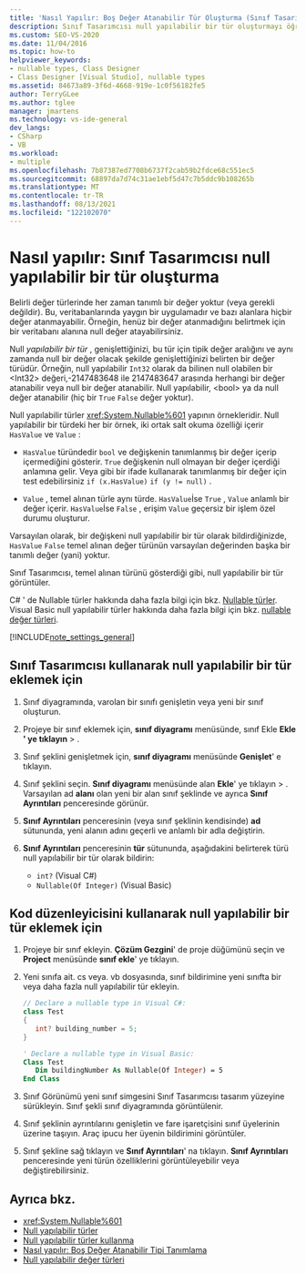 ```yaml
---
title: 'Nasıl Yapılır: Boş Değer Atanabilir Tür Oluşturma (Sınıf Tasarımcısı)'
description: Sınıf Tasarımcısı null yapılabilir bir tür oluşturmayı öğrenin.
ms.custom: SEO-VS-2020
ms.date: 11/04/2016
ms.topic: how-to
helpviewer_keywords:
- nullable types, Class Designer
- Class Designer [Visual Studio], nullable types
ms.assetid: 84673a89-3f6d-4668-919e-1c0f56182fe5
author: TerryGLee
ms.author: tglee
manager: jmartens
ms.technology: vs-ide-general
dev_langs:
- CSharp
- VB
ms.workload:
- multiple
ms.openlocfilehash: 7b87387ed7708b6737f2cab59b2fdce68c551ec5
ms.sourcegitcommit: 68897da7d74c31ae1ebf5d47c7b5ddc9b108265b
ms.translationtype: MT
ms.contentlocale: tr-TR
ms.lasthandoff: 08/13/2021
ms.locfileid: "122102070"
---
```

# <a name="how-to-create-a-nullable-type-in-class-designer"></a>Nasıl yapılır: Sınıf Tasarımcısı null yapılabilir bir tür oluşturma

Belirli değer türlerinde her zaman tanımlı bir değer yoktur (veya gerekli değildir). Bu, veritabanlarında yaygın bir uygulamadır ve bazı alanlara hiçbir değer atanmayabilir. Örneğin, henüz bir değer atanmadığını belirtmek için bir veritabanı alanına null değer atayabilirsiniz.

Null *yapılabilir bir tür* , genişlettiğinizi, bu tür için tipik değer aralığını ve aynı zamanda null bir değer olacak şekilde genişlettiğinizi belirten bir değer türüdür. Örneğin, null yapılabilir `Int32` olarak da bilinen null olabilen bir \<Int32> değeri,-2147483648 ile 2147483647 arasında herhangi bir değer atanabilir veya null bir değer atanabilir. Null yapılabilir, \<bool> ya da null değer atanabilir (hiç bir `True` `False` değer yoktur).

Null yapılabilir türler <xref:System.Nullable%601> yapının örnekleridir. Null yapılabilir bir türdeki her bir örnek, iki ortak salt okuma özelliği içerir `HasValue` ve `Value` :

- `HasValue` türündedir `bool` ve değişkenin tanımlanmış bir değer içerip içermediğini gösterir. `True` değişkenin null olmayan bir değer içerdiği anlamına gelir. Veya gibi bir ifade kullanarak tanımlanmış bir değer için test edebilirsiniz `if (x.HasValue)` `if (y != null)` .

- `Value` , temel alınan türle aynı türde. `HasValue`İse `True` , `Value` anlamlı bir değer içerir. `HasValue`İse `False` , erişim `Value` geçersiz bir işlem özel durumu oluşturur.

Varsayılan olarak, bir değişkeni null yapılabilir bir tür olarak bildirdiğinizde, `HasValue` `False` temel alınan değer türünün varsayılan değerinden başka bir tanımlı değer (yani) yoktur.

Sınıf Tasarımcısı, temel alınan türünü gösterdiği gibi, null yapılabilir bir tür görüntüler.

C# ' de Nullable türler hakkında daha fazla bilgi için bkz. [Nullable türler](/dotnet/csharp/programming-guide/nullable-types/index). Visual Basic null yapılabilir türler hakkında daha fazla bilgi için bkz. [nullable değer türleri](/dotnet/visual-basic/programming-guide/language-features/data-types/nullable-value-types).

[!INCLUDE[note_settings_general](../../data-tools/includes/note_settings_general_md.md)]

## <a name="to-add-a-nullable-type-by-using-the-class-designer"></a>Sınıf Tasarımcısı kullanarak null yapılabilir bir tür eklemek için

1. Sınıf diyagramında, varolan bir sınıfı genişletin veya yeni bir sınıf oluşturun.

2. Projeye bir sınıf eklemek için, **sınıf diyagramı** menüsünde, sınıf Ekle **Ekle ' ye tıklayın**  >  .

3. Sınıf şeklini genişletmek için, **sınıf diyagramı** menüsünde **Genişlet**' e tıklayın.

4. Sınıf şeklini seçin. **Sınıf diyagramı** menüsünde alan **Ekle**' ye tıklayın  >  . Varsayılan ad **alanı** olan yeni bir alan sınıf şeklinde ve ayrıca **Sınıf Ayrıntıları** penceresinde görünür.

5. **Sınıf Ayrıntıları** penceresinin (veya sınıf şeklinin kendisinde) **ad** sütununda, yeni alanın adını geçerli ve anlamlı bir adla değiştirin.

6. **Sınıf Ayrıntıları** penceresinin **tür** sütununda, aşağıdakini belirterek türü null yapılabilir bir tür olarak bildirin:

    - `int?` (Visual C#)
    - `Nullable(Of Integer)` (Visual Basic)

## <a name="to-add-a-nullable-type-by-using-the-code-editor"></a>Kod düzenleyicisini kullanarak null yapılabilir bir tür eklemek için

1. Projeye bir sınıf ekleyin. **Çözüm Gezgini**' de proje düğümünü seçin ve **Project** menüsünde **sınıf ekle**' ye tıklayın.

2. Yeni sınıfa ait. cs veya. vb dosyasında, sınıf bildirimine yeni sınıfta bir veya daha fazla null yapılabilir tür ekleyin.

    ```csharp
    // Declare a nullable type in Visual C#:
    class Test
    {
       int? building_number = 5;
    }
    ```

    ```vb
    ' Declare a nullable type in Visual Basic:
    Class Test
       Dim buildingNumber As Nullable(Of Integer) = 5
    End Class
    ```

3. Sınıf Görünümü yeni sınıf simgesini Sınıf Tasarımcısı tasarım yüzeyine sürükleyin. Sınıf şekli sınıf diyagramında görüntülenir.

4. Sınıf şeklinin ayrıntılarını genişletin ve fare işaretçisini sınıf üyelerinin üzerine taşıyın. Araç ipucu her üyenin bildirimini görüntüler.

5. Sınıf şekline sağ tıklayın ve **Sınıf Ayrıntıları**' na tıklayın. **Sınıf Ayrıntıları** penceresinde yeni türün özelliklerini görüntüleyebilir veya değiştirebilirsiniz.

## <a name="see-also"></a>Ayrıca bkz.

- <xref:System.Nullable%601>
- [Null yapılabilir türler](/dotnet/csharp/programming-guide/nullable-types/index)
- [Null yapılabilir türler kullanma](/dotnet/csharp/programming-guide/nullable-types/using-nullable-types)
- [Nasıl yapılır: Boş Değer Atanabilir Tipi Tanımlama](/dotnet/csharp/programming-guide/nullable-types/how-to-identify-a-nullable-type)
- [Null yapılabilir değer türleri](/dotnet/visual-basic/programming-guide/language-features/data-types/nullable-value-types)
